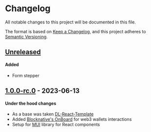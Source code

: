 # Changelog
All notable changes to this project will be documented in this file.

The format is based on [Keep a Changelog](https://keepachangelog.com/en/1.0.0/),
and this project adheres to [Semantic Versioning](https://semver.org/spec/v2.0.0.html).

## [Unreleased]

#### Added
- Form stepper

## [1.0.0-rc.0] - 2023-06-13

#### Under the hood changes
- As a base was taken [DL-React-Template](https://gitlab.com/distributed_lab/frontend/react-template)
- Added [Blocknative's OnBoard](https://docs.blocknative.com/onboard) for web3 wallets interactions
- Setup for [MUI](https://mui.com/material-ui/getting-started/overview/) library for React components


[Unreleased]: https://github.com/SegmentationFaultEnjoyer/react-mui-template/compare/1.0.0-rc.0...main
[1.0.0-rc.0]: https://github.com/SegmentationFaultEnjoyer/react-mui-template/tags/1.0.0-rc.0
